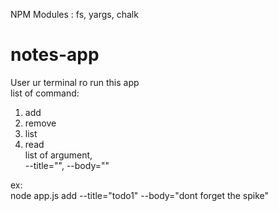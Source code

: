 NPM Modules : fs, yargs, chalk<br>


# notes-app <br>
User ur terminal ro run this app <br>
list of command:<br>
1. add<br>
2. remove<br>
3. list<br>
4. read<br>
list of argument, <br>
--title="", --body="" <br>

ex:<br>
node app.js add --title="todo1" --body="dont forget the spike"
